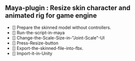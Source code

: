 ## Maya-plugin : Resize skin character and animated rig for game engine
- [] Prepare the skinned model without controllers.
- [] Run-the-script-in-maya
- [] Change-the-Scale-Size-in-"Joint-Scale"-UI
- [] Press-Resize-button
- [] Export-the-skinned-file-into-fbx.
- [] Import-it-in-Unity
[^1]:      it !
